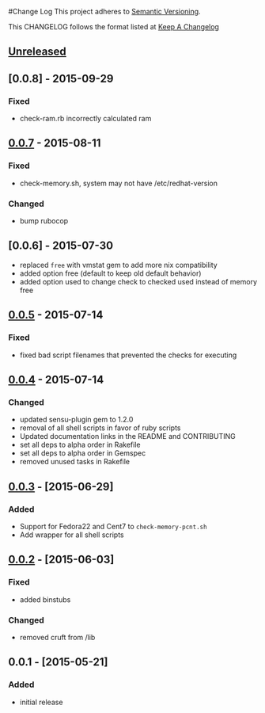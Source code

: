 #Change Log
This project adheres to [Semantic Versioning](http://semver.org/).

This CHANGELOG follows the format listed at [Keep A Changelog](http://keepachangelog.com/)

## [Unreleased][unreleased]

## [0.0.8] - 2015-09-29
### Fixed
- check-ram.rb incorrectly calculated ram

## [0.0.7] - 2015-08-11
### Fixed
- check-memory.sh, system may not have /etc/redhat-version

### Changed
- bump rubocop

## [0.0.6] - 2015-07-30
  - replaced `free` with vmstat gem to add more nix compatibility
  - added option free (default to keep old default behavior)
  - added option used to change check to checked used instead of memory free

## [0.0.5] - 2015-07-14
### Fixed
- fixed bad script filenames that prevented the checks for executing

## [0.0.4] - 2015-07-14
### Changed
- updated sensu-plugin gem to 1.2.0
- removal of all shell scripts in favor of ruby scripts
- Updated documentation links in the README and CONTRIBUTING
- set all deps to alpha order in Rakefile
- set all deps to alpha order in Gemspec
- removed unused tasks in Rakefile

## [0.0.3] - [2015-06-29]
### Added
- Support for Fedora22 and Cent7 to `check-memory-pcnt.sh`
- Add wrapper for all shell scripts

## [0.0.2] - [2015-06-03]
### Fixed
- added binstubs
### Changed
- removed cruft from /lib

## 0.0.1 - [2015-05-21]
### Added
- initial release

[unreleased]: https://github.com/sensu-plugins/sensu-plugins-memory-checks/compare/0.0.7...HEAD
[0.0.7]: https://github.com/sensu-plugins/sensu-plugins-memory-checks/compare/0.0.6...0.0.7
[0.0.5]: https://github.com/sensu-plugins/sensu-plugins-memory-checks/compare/0.0.5...0.0.6
[0.0.5]: https://github.com/sensu-plugins/sensu-plugins-memory-checks/compare/0.0.4...0.0.5
[0.0.4]: https://github.com/sensu-plugins/sensu-plugins-memory-checks/compare/0.0.3...0.0.4
[0.0.3]: https://github.com/sensu-plugins/sensu-plugins-memory-checks/compare/0.0.2...0.0.3
[0.0.2]: https://github.com/sensu-plugins/sensu-plugins-memory-checks/compare/0.0.1...0.0.2
